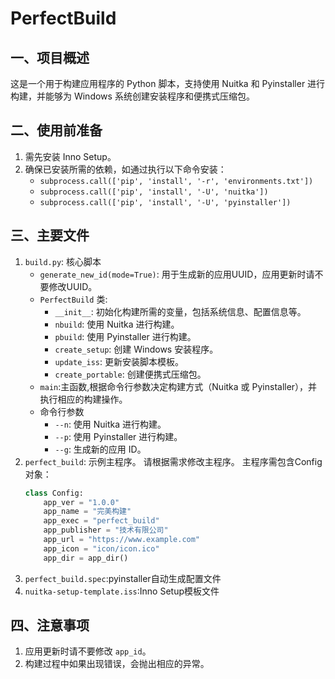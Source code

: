# PerfectBuild

## 一、项目概述
这是一个用于构建应用程序的 Python 脚本，支持使用 Nuitka 和 Pyinstaller 进行构建，并能够为 Windows 系统创建安装程序和便携式压缩包。

## 二、使用前准备
1. 需先安装 Inno Setup。
2. 确保已安装所需的依赖，如通过执行以下命令安装：
   - `subprocess.call(['pip', 'install', '-r', 'environments.txt'])`
   - `subprocess.call(['pip', 'install', '-U', 'nuitka'])`
   - `subprocess.call(['pip', 'install', '-U', 'pyinstaller'])`

## 三、主要文件
1. `build.py`: 核心脚本
    - `generate_new_id(mode=True)`: 用于生成新的应用UUID，应用更新时请不要修改UUID。
    - `PerfectBuild` 类:
        - `__init__`: 初始化构建所需的变量，包括系统信息、配置信息等。
        - `nbuild`: 使用 Nuitka 进行构建。
        - `pbuild`: 使用 Pyinstaller 进行构建。
        - `create_setup`: 创建 Windows 安装程序。
        - `update_iss`: 更新安装脚本模板。
        - `create_portable`: 创建便携式压缩包。
    - `main`:主函数,根据命令行参数决定构建方式（Nuitka 或 Pyinstaller），并执行相应的构建操作。
    - 命令行参数
        - `--n`: 使用 Nuitka 进行构建。
        - `--p`: 使用 Pyinstaller 进行构建。
        - `--g`: 生成新的应用 ID。
3. `perfect_build`: 示例主程序。
    请根据需求修改主程序。
    主程序需包含Config对象：
    ```python
    class Config:
        app_ver = "1.0.0"
        app_name = "完美构建"
        app_exec = "perfect_build"
        app_publisher = "技术有限公司"
        app_url = "https://www.example.com"
        app_icon = "icon/icon.ico"
        app_dir = app_dir()
    ```
4. `perfect_build.spec`:pyinstaller自动生成配置文件
5. `nuitka-setup-template.iss`:Inno Setup模板文件

## 四、注意事项
1. 应用更新时请不要修改 `app_id`。
2. 构建过程中如果出现错误，会抛出相应的异常。
